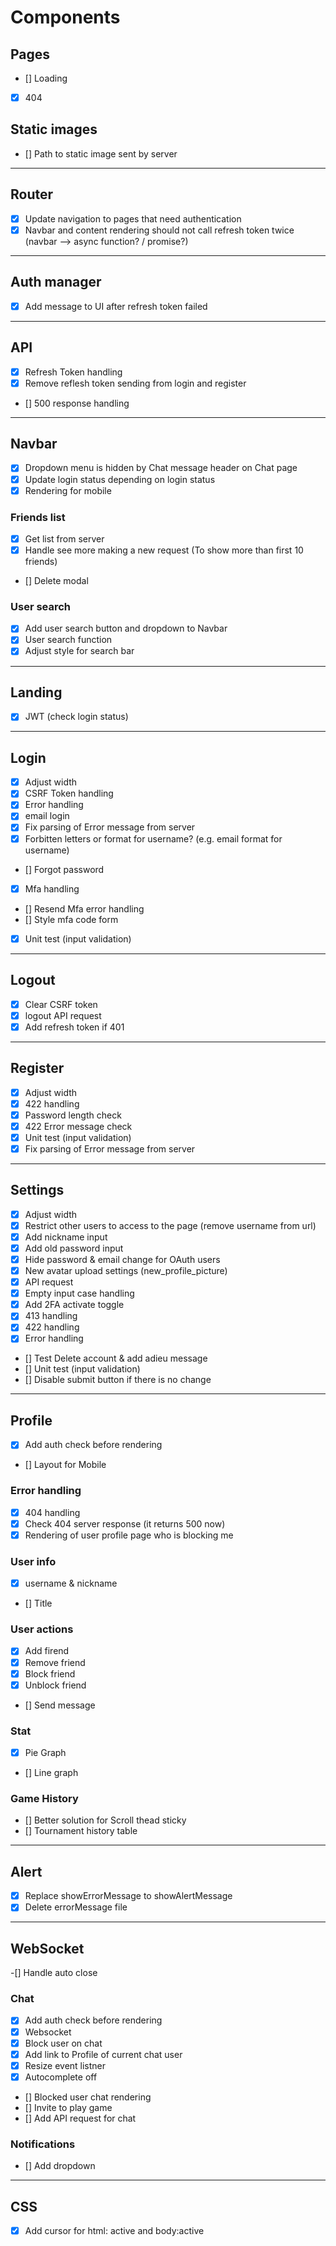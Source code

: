 # Components

## Pages
- [] Loading
- [x] 404

## Static images
- [] Path to static image sent by server

---------------------------------------------------------------------

## Router
- [x] Update navigation to pages that need authentication
- [x] Navbar and content rendering should not call refresh token twice (navbar --> async function? / promise?)

---------------------------------------------------------------------

## Auth manager
-[x] Add message to UI after refresh token failed

---------------------------------------------------------------------

## API
- [x] Refresh Token handling
- [x] Remove reflesh token sending from login and register
- [] 500 response handling

---------------------------------------------------------------------

## Navbar

- [x] Dropdown menu is hidden by Chat message header on Chat page
- [x] Update login status depending on login status
- [x] Rendering for mobile

### Friends list
- [x] Get list from server
- [x] Handle see more making a new request (To show more than first 10 friends)
- [] Delete modal

### User search
- [x] Add user search button and dropdown to Navbar
- [x] User search function
- [x] Adjust style for search bar

---------------------------------------------------------------------

## Landing
- [x] JWT (check login status)

---------------------------------------------------------------------

## Login

- [x] Adjust width
- [x] CSRF Token handling
- [x] Error handling
- [x] email login
- [x] Fix parsing of Error message from server
- [x] Forbitten letters or format for username? (e.g. email format for username)
- [] Forgot password
- [x] Mfa handling
- [] Resend Mfa error handling
- [] Style mfa code form

- [x] Unit test (input validation)

---------------------------------------------------------------------

## Logout
- [x] Clear CSRF token
- [x] logout API request
- [x] Add refresh token if 401

---------------------------------------------------------------------

## Register

- [X] Adjust width
- [x] 422 handling
- [x] Password length check
- [x] 422 Error message check
- [x] Unit test (input validation)
- [x] Fix parsing of Error message from server

---------------------------------------------------------------------

## Settings

- [X] Adjust width
- [X] Restrict other users to access to the page (remove username from url)
- [X] Add nickname input
- [X] Add old password input
- [X] Hide password & email change for OAuth users
- [x] New avatar upload settings (new_profile_picture)
- [x] API request
- [x] Empty input case handling
- [x] Add 2FA activate toggle
- [x] 413 handling
- [x] 422 handling
- [x] Error handling
- [] Test Delete account & add adieu message
- [] Unit test (input validation)
- [] Disable submit button if there is no change

---------------------------------------------------------------------

## Profile

- [x] Add auth check before rendering
- [] Layout for Mobile

### Error handling
- [x] 404 handling
- [x] Check 404 server response (it returns 500 now)
- [x] Rendering of user profile page who is blocking me

### User info
- [x] username & nickname
- [] Title

### User actions
- [x] Add firend
- [x] Remove friend
- [x] Block friend
- [x] Unblock friend
- [] Send message

### Stat
- [x] Pie Graph
- [] Line graph

### Game History
- [] Better solution for Scroll thead sticky
- [] Tournament history table

---------------------------------------------------------------------

## Alert
- [x] Replace showErrorMessage to showAlertMessage
- [x] Delete errorMessage file

---------------------------------------------------------------------

## WebSocket

-[] Handle auto close

### Chat
- [x] Add auth check before rendering
- [x] Websocket
- [x] Block user on chat
- [x] Add link to Profile of current chat user
- [x] Resize event listner
- [x] Autocomplete off
- [] Blocked user chat rendering
- [] Invite to play game
- [] Add API request for chat

### Notifications
- [] Add dropdown

---------------------------------------------------------------------

## CSS
- [x] Add cursor for html: active and body:active
